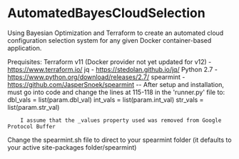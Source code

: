 # AutomatedBayesCloudSelection
Using Bayesian Optimization and Terraform to create an automated cloud configuration selection system for any given Docker container-based application.

Prequisites:
Terraform v11 (Docker provider not yet updated for v12) - https://www.terraform.io/
jq - https://stedolan.github.io/jq/
Python 2.7 - https://www.python.org/download/releases/2.7/
spearmint - https://github.com/JasperSnoek/spearmint
    -- After setup and installation, must go into code and change the lines at 115-118 in the 'runner.py' file to:
        dbl_vals = list(param.dbl_val)
        int_vals = list(param.int_val)
        str_vals = list(param.str_val)

        I assume that the _values property used was removed from Google Protocol Buffer

Change the spearmint.sh file to direct to your spearmint folder (it defaults to your active site-packages folder/spearmint)